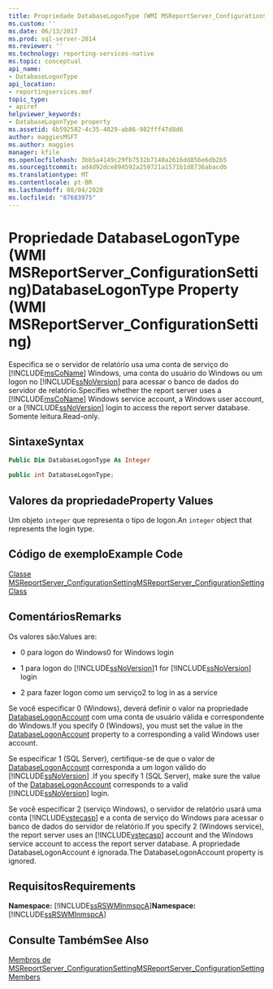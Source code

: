```yaml
---
title: Propriedade DatabaseLogonType (WMI MSReportServer_ConfigurationSetting) | Microsoft Docs
ms.custom: ''
ms.date: 06/13/2017
ms.prod: sql-server-2014
ms.reviewer: ''
ms.technology: reporting-services-native
ms.topic: conceptual
api_name:
- DatabaseLogonType
api_location:
- reportingservices.mof
topic_type:
- apiref
helpviewer_keywords:
- DatabaseLogonType property
ms.assetid: 6b592582-4c35-4029-ab86-982fff47d8d6
author: maggiesMSFT
ms.author: maggies
manager: kfile
ms.openlocfilehash: 3bb5a4149c29fb7532b7140a2616dd856e6db2b5
ms.sourcegitcommit: ad4d92dce894592a259721a1571b1d8736abacdb
ms.translationtype: MT
ms.contentlocale: pt-BR
ms.lasthandoff: 08/04/2020
ms.locfileid: "87683975"
---
```

# <a name="databaselogontype-property-wmi-msreportserver_configurationsetting"></a><span data-ttu-id="ee6dc-102">Propriedade DatabaseLogonType (WMI MSReportServer_ConfigurationSetting)</span><span class="sxs-lookup"><span data-stu-id="ee6dc-102">DatabaseLogonType Property (WMI MSReportServer_ConfigurationSetting)</span></span>
  <span data-ttu-id="ee6dc-103">Especifica se o servidor de relatório usa uma conta de serviço do [!INCLUDE[msCoName](../../includes/msconame-md.md)] Windows, uma conta do usuário do Windows ou um logon no [!INCLUDE[ssNoVersion](../../includes/ssnoversion-md.md)] para acessar o banco de dados do servidor de relatório.</span><span class="sxs-lookup"><span data-stu-id="ee6dc-103">Specifies whether the report server uses a [!INCLUDE[msCoName](../../includes/msconame-md.md)] Windows service account, a Windows user account, or a [!INCLUDE[ssNoVersion](../../includes/ssnoversion-md.md)] login to access the report server database.</span></span> <span data-ttu-id="ee6dc-104">Somente leitura.</span><span class="sxs-lookup"><span data-stu-id="ee6dc-104">Read-only.</span></span>  
  
## <a name="syntax"></a><span data-ttu-id="ee6dc-105">Sintaxe</span><span class="sxs-lookup"><span data-stu-id="ee6dc-105">Syntax</span></span>  
  
```vb  
Public Dim DatabaseLogonType As Integer  
```  
  
```csharp  
public int DatabaseLogonType;  
```  
  
## <a name="property-values"></a><span data-ttu-id="ee6dc-106">Valores da propriedade</span><span class="sxs-lookup"><span data-stu-id="ee6dc-106">Property Values</span></span>  
 <span data-ttu-id="ee6dc-107">Um objeto `integer` que representa o tipo de logon.</span><span class="sxs-lookup"><span data-stu-id="ee6dc-107">An `integer` object that represents the login type.</span></span>  
  
## <a name="example-code"></a><span data-ttu-id="ee6dc-108">Código de exemplo</span><span class="sxs-lookup"><span data-stu-id="ee6dc-108">Example Code</span></span>  
 [<span data-ttu-id="ee6dc-109">Classe MSReportServer_ConfigurationSetting</span><span class="sxs-lookup"><span data-stu-id="ee6dc-109">MSReportServer_ConfigurationSetting Class</span></span>](msreportserver-configurationsetting-class.md)  
  
## <a name="remarks"></a><span data-ttu-id="ee6dc-110">Comentários</span><span class="sxs-lookup"><span data-stu-id="ee6dc-110">Remarks</span></span>  
 <span data-ttu-id="ee6dc-111">Os valores são:</span><span class="sxs-lookup"><span data-stu-id="ee6dc-111">Values are:</span></span>  
  
-   <span data-ttu-id="ee6dc-112">0 para logon do Windows</span><span class="sxs-lookup"><span data-stu-id="ee6dc-112">0 for Windows login</span></span>  
  
-   <span data-ttu-id="ee6dc-113">1 para logon do [!INCLUDE[ssNoVersion](../../includes/ssnoversion-md.md)]</span><span class="sxs-lookup"><span data-stu-id="ee6dc-113">1 for [!INCLUDE[ssNoVersion](../../includes/ssnoversion-md.md)] login</span></span>  
  
-   <span data-ttu-id="ee6dc-114">2 para fazer logon como um serviço</span><span class="sxs-lookup"><span data-stu-id="ee6dc-114">2 to log in as a service</span></span>  
  
 <span data-ttu-id="ee6dc-115">Se você especificar 0 (Windows), deverá definir o valor na propriedade [DatabaseLogonAccount](configurationsetting-property-databaselogonaccount.md) com uma conta de usuário válida e correspondente do Windows.</span><span class="sxs-lookup"><span data-stu-id="ee6dc-115">If you specify 0 (Windows), you must set the value in the [DatabaseLogonAccount](configurationsetting-property-databaselogonaccount.md) property to a corresponding a valid Windows user account.</span></span>  
  
 <span data-ttu-id="ee6dc-116">Se especificar 1 (SQL Server), certifique-se de que o valor de [DatabaseLogonAccount](configurationsetting-property-databaselogonaccount.md) corresponda a um logon válido do [!INCLUDE[ssNoVersion](../../includes/ssnoversion-md.md)] .</span><span class="sxs-lookup"><span data-stu-id="ee6dc-116">If you specify 1 (SQL Server), make sure the value of the [DatabaseLogonAccount](configurationsetting-property-databaselogonaccount.md) corresponds to a valid [!INCLUDE[ssNoVersion](../../includes/ssnoversion-md.md)] login.</span></span>  
  
 <span data-ttu-id="ee6dc-117">Se você especificar 2 (serviço Windows), o servidor de relatório usará uma conta [!INCLUDE[vstecasp](../../includes/vstecasp-md.md)] e a conta de serviço do Windows para acessar o banco de dados do servidor de relatório.</span><span class="sxs-lookup"><span data-stu-id="ee6dc-117">If you specify 2 (Windows service), the report server uses an [!INCLUDE[vstecasp](../../includes/vstecasp-md.md)] account and the Windows service account to access the report server database.</span></span> <span data-ttu-id="ee6dc-118">A propriedade DatabaseLogonAccount é ignorada.</span><span class="sxs-lookup"><span data-stu-id="ee6dc-118">The DatabaseLogonAccount property is ignored.</span></span>  
  
## <a name="requirements"></a><span data-ttu-id="ee6dc-119">Requisitos</span><span class="sxs-lookup"><span data-stu-id="ee6dc-119">Requirements</span></span>  
 <span data-ttu-id="ee6dc-120">**Namespace:** [!INCLUDE[ssRSWMInmspcA](../../includes/ssrswminmspca-md.md)]</span><span class="sxs-lookup"><span data-stu-id="ee6dc-120">**Namespace:** [!INCLUDE[ssRSWMInmspcA](../../includes/ssrswminmspca-md.md)]</span></span>  
  
## <a name="see-also"></a><span data-ttu-id="ee6dc-121">Consulte Também</span><span class="sxs-lookup"><span data-stu-id="ee6dc-121">See Also</span></span>  
 [<span data-ttu-id="ee6dc-122">Membros de MSReportServer_ConfigurationSetting</span><span class="sxs-lookup"><span data-stu-id="ee6dc-122">MSReportServer_ConfigurationSetting Members</span></span>](msreportserver-configurationsetting-members.md)  
  
  
